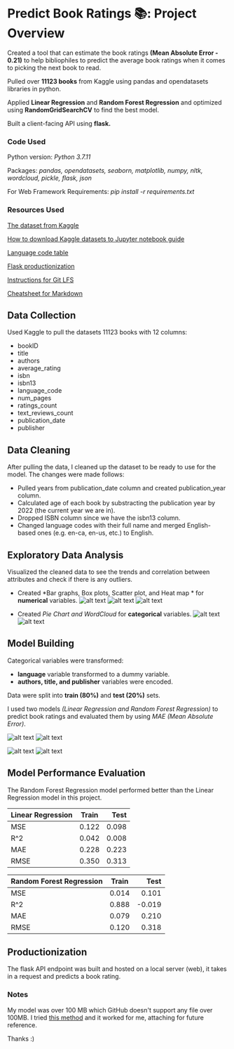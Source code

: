 # Predict Book Ratings 📚: Project Overview

Created a tool that can estimate the book ratings **(Mean Absolute Error - 0.21)** to help bibliophiles to predict the average book ratings when it comes to picking the next book to read.

Pulled over **11123 books** from Kaggle using pandas and opendatasets libraries in python.

Applied **Linear Regression** and **Random Forest Regression** and optimized using **RandomGridSearchCV** to find the best model.

Built a client-facing API using **flask.**

### Code Used

Python version: *Python 3.7.11* 

Packages: *pandas, opendatasets, seaborn, matplotlib, numpy, nltk, wordcloud, pickle, flask, json*

For Web Framework Requirements: *pip install -r requirements.txt*


### Resources Used

[The dataset from Kaggle](https://www.kaggle.com/jealousleopard/goodreadsbooks)

[How to download Kaggle datasets to Jupyter notebook guide](https://www.analyticsvidhya.com/blog/2021/04/how-to-download-kaggle-datasets-using-jupyter-notebook/)

[Language code table](https://iso639-3.sil.org/code_tables/639/data)

[Flask productionization](https://towardsdatascience.com/productionize-a-machine-learning-model-with-flask-and-heroku-8201260503d2)

[Instructions for Git LFS](https://git-lfs.github.com)

[Cheatsheet for Markdown](https://github.com/adam-p/markdown-here/wiki/Markdown-Cheatsheet)


## Data Collection
Used Kaggle to pull the datasets 11123 books with 12 columns:
* bookID              
* title                
* authors             
* average_rating      
* isbn                
* isbn13              
* language_code      
* num_pages         
* ratings_count      
* text_reviews_count  
* publication_date    
* publisher 


## Data Cleaning

After pulling the data, I cleaned up the dataset to be ready to use for the model. The changes were made follows:

* Pulled years from publication_date column and created publication_year column.
* Calculated age of each book by substracting the publication year by 2022 (the current year we are in).
* Dropped ISBN column since we have the isbn13 column.
* Changed language codes with their full name and merged English-based ones (e.g. en-ca, en-us, etc.) to English.


## Exploratory Data Analysis

Visualized the cleaned data to see the trends and correlation between attributes and check if there is any outliers.

* Created *Bar graphs, Box plots, Scatter plot, and Heat map * for **numerical** variables.
![alt text](https://github.com/cerenkasap/book_ratings/blob/master/images/ratings.png "Number of books each rating received")
![alt text](https://github.com/cerenkasap/book_ratings/blob/master/images/num_pages.png "Number of Pages")
![alt text](https://github.com/cerenkasap/book_ratings/blob/master/images/coef.png "Heat map for numerical variables ")

* Created *Pie Chart and WordCloud* for **categorical** variables.
![alt text](https://github.com/cerenkasap/book_ratings/blob/master/images/languages_piechart.png "Pie chart for languagues")
![alt text](https://github.com/cerenkasap/book_ratings/blob/master/images/wordcloud.png "Word Cloud for authors")
## Model Building

Categorical variables were transformed: 
* **language** variable transformed to a dummy variable.
* **authors, title, and publisher** variables were encoded.

Data were split into **train (80%)** and **test (20%)** sets.

I used two models *(Linear Regression and Random Forest Regression)* to predict book ratings and evaluated them by using *MAE (Mean Absolute Error)*.

![alt text](https://github.com/cerenkasap/book_ratings/blob/master/images/Linear_Reg_Model.png "Linear Regression Model")
![alt text](https://github.com/cerenkasap/book_ratings/blob/master/images/Linear_Reg.png "Linear Regression Model")

![alt text](https://github.com/cerenkasap/book_ratings/blob/master/images/Random_Forest_Model.png "Random Forest Regression Model")
![alt text](https://github.com/cerenkasap/book_ratings/blob/master/images/Random_Forest.png "Random Forest Regression Model")

## Model Performance Evaluation
The Random Forest Regression model performed better than the Linear Regression model in this project.

|Linear Regression |Train  |Test |                      
| -------------    |:-----:| ---:|                      
|MSE               |0.122  |0.098|
|R^2               |0.042  |0.008|
|MAE               |0.228  |0.223|
|RMSE              |0.350  |0.313|

|Random Forest Regression |Train  |Test  |
| -------------           |:-----:| ----:|
|MSE                      |0.014  |0.101 |
|R^2                      |0.888  |-0.019|
|MAE                      |0.079  |0.210 |
|RMSE                     |0.120  |0.318 |


## Productionization
The flask API endpoint was built and hosted on a local server (web), it takes in a request and predicts a book rating. 

### Notes
My model was over 100 MB which GitHub doesn't support any file over 100MB. 
I tried [this method](https://stackoverflow.com/a/70765999) and it worked for me, attaching for future reference.

Thanks :) 


